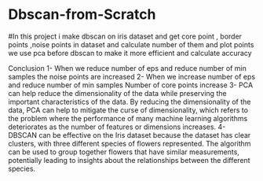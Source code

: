 # Dbscan-from-Scratch
#In this project i make dbscan on iris dataset and get
core point , border points ,noise points in dataset and
calculate number of them and plot points we use pca
before dbscan to make it more efficient and calculate
accuracy

Conclusion
1- When we reduce number of eps and reduce
number of min samples the noise points are
increased
2- When we increase number of eps and reduce
number of min samples Number of core points
increase
3- PCA can help reduce the dimensionality of the
data while preserving the important
characteristics of the data. By reducing the
dimensionality of the data, PCA can help to
mitigate the curse of dimensionality, which
refers to the problem where the performance
of many machine learning algorithms
deteriorates as the number of features or
dimensions increases.
4- DBSCAN can be effective on the Iris dataset
because the dataset has clear clusters, with
three different species of flowers represented.
The algorithm can be used to group together
flowers that have similar measurements,
potentially leading to insights about the
relationships between the different species.

